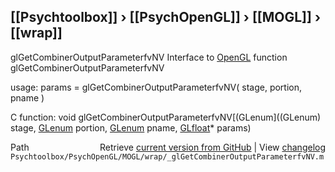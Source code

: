 ## [[Psychtoolbox]] &#8250; [[PsychOpenGL]] &#8250; [[MOGL]] &#8250; [[wrap]]

glGetCombinerOutputParameterfvNV  Interface to [OpenGL](OpenGL) function glGetCombinerOutputParameterfvNV  
  
usage:  params = glGetCombinerOutputParameterfvNV( stage, portion, pname )  
  
C function:  void glGetCombinerOutputParameterfvNV[(GLenum]((GLenum) stage, [GLenum](GLenum) portion, [GLenum](GLenum) pname, [GLfloat](GLfloat)\* params)  




<div class="code_header" style="text-align:right;">
  <span style="float:left;">Path&nbsp;&nbsp;</span> <span class="counter">Retrieve <a href=
  "https://raw.github.com/Psychtoolbox-3/Psychtoolbox-3/beta/Psychtoolbox/PsychOpenGL/MOGL/wrap/_glGetCombinerOutputParameterfvNV.m">current version from GitHub</a> | View <a href=
  "https://github.com/Psychtoolbox-3/Psychtoolbox-3/commits/beta/Psychtoolbox/PsychOpenGL/MOGL/wrap/_glGetCombinerOutputParameterfvNV.m">changelog</a></span>
</div>
<div class="code">
  <code>Psychtoolbox/PsychOpenGL/MOGL/wrap/_glGetCombinerOutputParameterfvNV.m</code>
</div>

